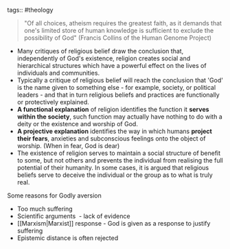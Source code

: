 tags:: #theology 

> "Of all choices, atheism requires the greatest faith, as it demands that one's limited store of human knowledge is sufficient to exclude the possibility of God" (Francis Collins of the Human Genome Project)

-   Many critiques of religious belief draw the conclusion that, independently of God's existence, religion creates social and hierarchical structures which have a powerful effect on the lives of individuals and communities. 
-   Typically a critique of religious belief will reach the conclusion that 'God' is the name given to something else - for example, society, or political leaders - and that in turn religious beliefs and practices are functionally or protectively explained. 
-   **A functional explanation** of religion identifies the function it **serves within the society**, such function may actually have nothing to do with a deity or the existence and worship of God. 
-   **A projective explanation** identifies the way in which humans **project their fears**, anxieties and subconscious feelings onto the object of worship. (When in fear, God is dear) 
-   The existence of religion serves to maintain a social structure of benefit to some, but not others and prevents the individual from realising the full potential of their humanity. In some cases, it is argued that religious beliefs serve to deceive the individual or the group as to what is truly real.

Some reasons for Godly aversion 
-   Too much suffering 
-   Scientific arguments  - lack of evidence 
-   [[Marxism|Marxist]] response - God is given as a response to justify suffering 
-   Epistemic distance is often rejected